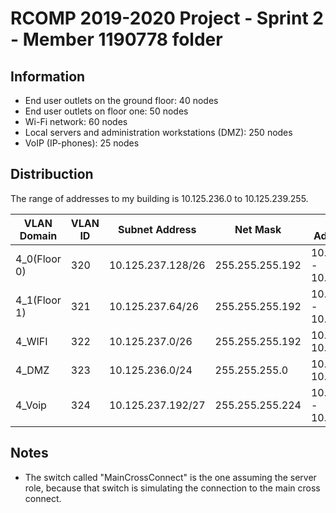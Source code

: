 RCOMP 2019-2020 Project - Sprint 2 - Member 1190778 folder
===========================================
## Information
- End user outlets on the ground floor: 40 nodes
- End user outlets on floor one: 50 nodes
- Wi-Fi network: 60 nodes
- Local servers and administration workstations (DMZ): 250 nodes
- VoIP (IP-phones): 25 nodes


## Distribuction

The range of addresses to my building is 10.125.236.0 to 10.125.239.255.

| VLAN Domain  | VLAN ID | Subnet Address  | Net Mask  | Available Address Range  |  Broadcast Address | Available Hosts |
|---|---|---|---|---|---|---|
|  4_0(Floor 0) | 320  | 10.125.237.128/26  | 255.255.255.192  | 10.125.237.129 - 10.125.237.190  | 10.125.237.191  | 62 |
|  4_1(Floor 1) | 321  | 10.125.237.64/26   | 255.255.255.192  | 10.125.237.65 - 10.125.237.126  | 10.125.237.127  | 62 |
|  4_WIFI | 322  | 10.125.237.0/26   | 255.255.255.192  | 10.125.237.1 - 10.125.237.62  | 10.125.237.63  | 62 |
|  4_DMZ | 323  | 10.125.236.0/24   | 255.255.255.0  | 10.125.236.1 - 10.125.236.254 | 10.125.236.255  | 254 |
|  4_Voip | 324  | 10.125.237.192/27   | 255.255.255.224  | 10.125.237.193 - 10.125.237.222	  | 10.125.237.223 | 30 |

## Notes

- The switch called "MainCrossConnect" is the one assuming the server role, because that switch is simulating the connection to the main cross connect.
